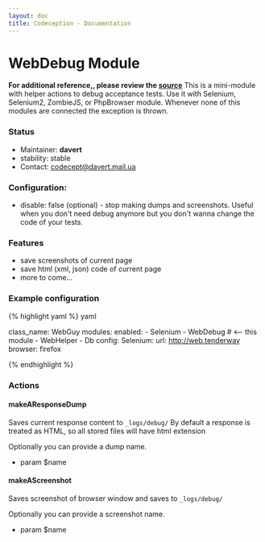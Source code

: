 ```yaml
---
layout: doc
title: Codeception - Documentation
---
```


# WebDebug Module
**For additional reference,, please review the [source](https://github.com/Codeception/Codeception/tree/master/src/Codeception/Module/WebDebug)**
This is a mini-module with helper actions to debug acceptance tests.
Use it with Selenium, Selenium2, ZombieJS, or PhpBrowser module.
Whenever none of this modules are connected the exception is thrown.

### Status

* Maintainer: **davert**
* stability: stable
* Contact: codecept@davert.mail.ua

### Configuration:

* disable: false (optional) - stop making dumps and screenshots. Useful when you don't need debug anymore but you don't wanna change the code of your tests.

### Features

* save screenshots of current page
* save html (xml, json) code of current page
* more to come...

### Example configuration

{% highlight yaml %}
 yaml

class_name: WebGuy
modules:
     enabled:
         - Selenium
         - WebDebug # <-- this module
         - WebHelper
         - Db 
     config:
         Selenium:
             url: http://web.tenderway
             browser: firefox

{% endhighlight %}


### Actions


#### makeAResponseDump


Saves current response content to `_logs/debug/`
By default a response is treated as HTML, so all stored files will have html extension

Optionally you can provide a dump name.

 * param $name


#### makeAScreenshot


Saves screenshot of browser window and saves to `_logs/debug/`

Optionally you can provide a screenshot name.

 * param $name
